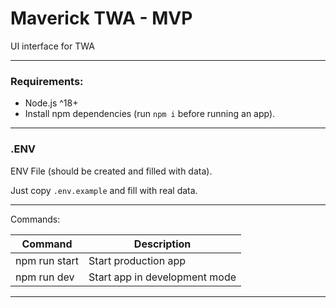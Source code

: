 # Maverick TWA - MVP

UI interface for TWA

---

### Requirements:

- Node.js ^18+
- Install npm dependencies (run `npm i` before running an app).

---

### .ENV

ENV File (should be created and filled with data).

Just copy `.env.example` and fill with real data.

---

Commands:

| Command       | Description                   |
| ------------- | ----------------------------- |
| npm run start | Start production app          |
| npm run dev   | Start app in development mode |

---